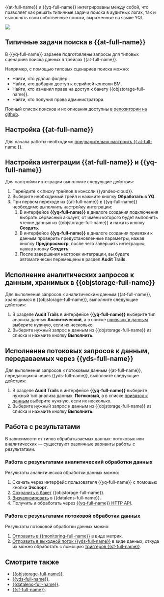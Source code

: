 
{{at-full-name}} и {{yq-full-name}} интегрированы между собой, что позволяет как решать типичные задачи поиска в аудитных логах, так и выполнять свои собственные поиски, выраженные на языке YQL.

![](../_assets/audit-trails-query.png)

## Типичные задачи поиска в {{at-full-name}}

В {{yq-full-name}} заранее подготовлены запросы для типовых сценариев поиска данных в трейлах {{at-full-name}}. 

Например, с помощью типовых сценариев поиска можно: 
- Найти, кто удалил фолдер.
- Найти, кто добавил доступ к серийной консоли ВМ.
- Найти, кто изменил права на доступ к бакету {{objstorage-full-name}}.
- Найти, кто получил права администратора.

Полный список поисков и их описания доступны [в репозитории на github](https://github.com/yandex-cloud/yc-solution-library-for-security/tree/master/auditlogs/_use_cases_and_searches). 

## Настройка {{at-full-name}}

Для начала работы необходимо [предварительно настроить {{ at-full-name }}](../../audit-trails/quickstart.md).

## Настройка интеграции {{at-full-name}} и {{yq-full-name}}

Для настройки интеграции выполните следующие действия:
1. Перейдите к списку трейлов в консоли {{yandex-cloud}}.
1. Выберите необходимый трейл и нажмите кнопку **Обработать в YQ**.
1. При первом переходе из {{at-full-name}} в {{yq-full-name}} необходимо выполнить настройку интеграции:
   1. В интерфейсе **{{yq-full-name}}** в диалоге создания подключения выбрать сервисный аккаунт, от имени которого будет выполнять чтение данных из {{objstorage-full-name}} и нажать кнопку **Создать**.
   1. В интерфейсе **{{yq-full-name}}** в диалоге создания привязки к данным проверить предустановленные параметры, нажав кнопку **Предпросмотр**, после чего завершить интеграцию, нажав кнопку **Создать**.
   1. После завершения настроек интеграции, вы будете автоматически перемещены в раздел **Audit Trails**.

## Исполнение аналитических запросов к данным, хранимых в {{objstorage-full-name}}

Для выполнения запросов к аналитическим данным {{at-full-name}}, хранящимся в {{objstorage-full-name}}, выполните следующие действия:
1. В разделе **Audit Trails** в интерфейсе **{{yq-full-name}}** выберите тип анализа данных **Аналитический**, а в списке [привязок к данным](../../query/concepts/glossary.md#binding) выберите нужную, если их несколько.
1. Выберите нужный запрос к данным из {{objstorage-full-name}} из списка и нажмите кнопку **Выполнить**.

## Исполнение потоковых запросов к данным, передаваемых через {{yds-full-name}}

Для выполнения запросов к потоковым данным {{at-full-name}}, передающихся через {{yds-full-name}}, выполните следующие действия:
1. В разделе **Audit Trails** в интерфейсе **{{yq-full-name}}** выберите нужный тип анализа данных: **Потоковый**, а в списке [привязок к данным](../../query/concepts/glossary.md#binding) выберите нужную, если их несколько.
1. Выберите нужный запрос к данным из {{objstorage-full-name}} из списка и нажмите кнопку **Выполнить**.

## Работа с результатами

В зависимости от типов обрабатываемых данных: потоковых или аналитических — существуют различные варианты работы с результатами.

### Работа с результатами аналитический обработки данных
Результаты аналитической обработки данных можно:
1. Скачать через интерфейс пользователя {{yq-full-name}} с помощью кнопки **Экспорт**.
1. [Сохранить в бакет](../../query/sources-and-sinks/object-storage-write.md) {{objstorage-full-name}}.
1. [Визуализировать](../../query/tutorials/datalens.md) в {{datalens-full-name}}.
1. Получить и обработать через [{{yq-full-name}} HTTP API](../api/index.md).

### Работа с результатами потоковой обработки данных
Результаты потоковой обработки данных можно:
1. [Отправить в {{monitoring-full-name}}](../../query/sources-and-sinks/monitoring.md) в виде метрик.
1. [Отправить в выходной поток {{yds-full-name}}](../../query/sources-and-sinks/data-streams-write.md) в виде данных, откуда их можно обработать с помощью [триггеров {{sf-full-name}}](../../functions/operations/trigger/data-streams-trigger-create.md).

## Смотрите также
* [{{objstorage-full-name}}](../../storage/).
* [{{yds-full-name}}](../../data-streams/).
* [{{datalens-full-name}}](../../datalens/).
* [{{sf-full-name}}](../../functions/).
